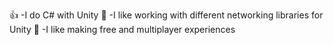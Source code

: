 👍 -I do C# with Unity
👥 -I like working with different networking libraries for Unity
🔋 -I like making free and multiplayer experiences

